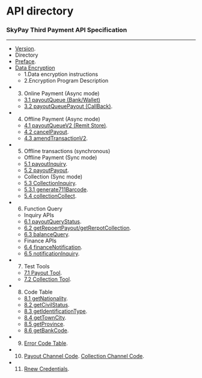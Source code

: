 # API directory
###   SkyPay Third Payment API Specification
_________________
- [Version](/en/Version1.md).
- Directory
- [Preface](/en/preface.md).
- [Data Encryption](/en/APIdocumentationdescription.md)
    - 1.Data encryption instructions
    - 2.Encryption Program Description
- 3. Online Payment (Async mode)
    - [3.1 payoutQueue (Bank/Wallet)](/en/onlinepayment/payoutQueue.md)
    - [3.2 payoutQueuePayout (CallBack)](/en/onlinepayment/payoutQueuePayout.md).
- 4. Offline Payment (Async mode)
    - [4.1 payoutQueueV2 (Remit Store)](en/onlinepayment/payoutQueueV2.md).
    - [4.2 cancelPayout](/en/onlinepayment/cancelPayout.md).
    - [4.3 amendTransactionV2](/en/onlinepayment/amendTransactionV2.md).
- 5. Offline transactions (synchronous)
    - Offline Payment (Sync mode) 
    - [5.1 payoutInquiry](/en/Offlinepayment/PayoutInquiry.md).
	- [5.2 payoutPayout](/en/Offlinepayment/PayoutPayout.md).
    - Collection (Sync mode)
    - [5.3 CollectionInquiry](/en/Offlinepayment/CollectionInquiry.md).
    - [5.3.1 generate711Barcode](/en/Offlinepayment/Generate711Barcode.md).
    - [5.4 collectionCollect](/en/Offlinepayment/collectionCollect.md).
- 6. Function Query
    - Inquiry APIs   
    - [6.1 payoutQueryStatus](/en/Offlinepayment/payoutQueryStatus.md).
    - [6.2 getRepoertPayout/getRerpotCollection](/en/Offlinepayment/getReportPayout.md).
    - [6.3 balanceQuery](/en/Offlinepayment/balanceQuery.md).
    - Finance APIs
    - [6.4 financeNotification](/en/Rechargebalancewithdrawal/financeNotification.md).
    - [6.5 notificationInquiry](/en/Rechargebalancewithdrawal/notificationInquiry.md).
- 7. Test Tools
    - [7.1 Payout Tool](/en/testtools/Collectionverificationtool.md).
    - [7.2 Collection Tool](/en/testtools/Paymenttestingtools.md).
- 8. Code Table
    - [8.1 getNationality](/en/Obtainbasiccodelistinformation/getNationality.md).
    - [8.2 getCivilStatus](/en/Obtainbasiccodelistinformation/getCivilStatus.md).
    - [8.3 getIdentificationType](/en/Obtainbasiccodelistinformation/getIdentificationType.md).
    - [8.4 getTownCity](/en/Obtainbasiccodelistinformation/getTownCity.md).
    - [8.5 getProvince](/en/Obtainbasiccodelistinformation/getProvince.md).
    - [8.6 getBankCode](/en/Obtainbasiccodelistinformation/getBankCode.md).
- 9. [Error Code Table](/en/Backpropagationmessagedefinition/Backpropagationmessagedefinition.md).
- 10. [Payout Channel Code](/en/Paymentpipeline/Paymentpipeline.md).  [Collection Channel Code](./Paymentpipeline/Paymentpipeline1.md).
- 11. [Rnew Credentials](/en/Changekeyprocess/Changekeyprocess.md).
